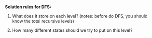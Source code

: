 **Solution rules for DFS:**

1. What does it store on each level? (notes: before do DFS, you should know the total recursive levels)

2. How many different states should we try to put on this level?


